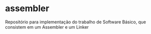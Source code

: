 # assembler
Repositório para implementação do trabalho de Software Básico, que consistem em um Assembler e um Linker
